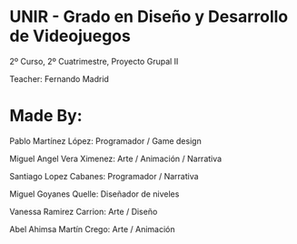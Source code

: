 # UNIR - Grado en Diseño y Desarrollo de Videojuegos

2º Curso, 2º Cuatrimestre, Proyecto Grupal II

Teacher: Fernando Madrid

# Made By:

Pablo Martínez López: Programador / Game design

Miguel Angel Vera Ximenez: Arte / Animación / Narrativa

Santiago Lopez Cabanes: Programador / Narrativa

Miguel Goyanes Quelle: Diseñador de niveles

Vanessa Ramirez Carrion: Arte / Diseño

Abel Ahimsa Martín Crego: Arte / Animación

